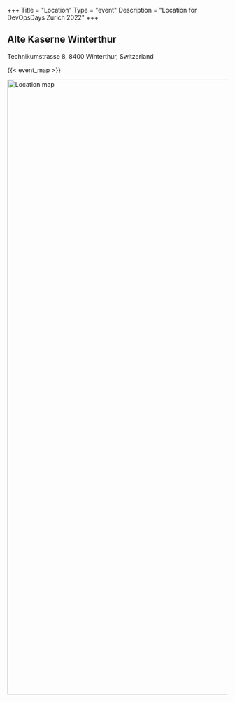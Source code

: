 +++
Title = "Location"
Type = "event"
Description = "Location for DevOpsDays Zurich 2022"
+++

## Alte Kaserne Winterthur
Technikumstrasse 8, 8400 Winterthur, Switzerland

{{< event_map >}}

<img src="https://static.wixstatic.com/media/116ad9_0de227a84706413abad49e56f39a35c9~mv2.jpg/v1/fill/w_1469,h_2111,al_c,q_90,usm_0.66_1.00_0.01,enc_auto/location.jpg" alt="Location map" style="width: 979px; height: 1407px;">
